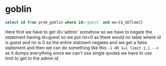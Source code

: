# goblin

```sql
select id from prob_goblin where id='guest' and no={$_GET[no]}
```

Here first we have to get id='admin' somehow so we have to negate the statement having id=guest so we put no=0 as there would no table where id is guest and no is 0 so the entire statment negates and we get a false statement and then we can do something like this ```-1 OR 1=1 limit 1,1 --+``` as it dumps everything since we can't use single qoutes we have to use limit to get to the admin id.

